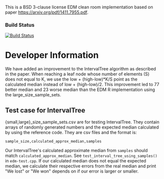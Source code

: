 This is a BSD 3-clause license EDM clean room implementation based on
paper https://arxiv.org/pdf/1411.7955.pdf.

### Build Status
[![Build Status](https://travis-ci.org/ascar-io/edm.svg?branch=master)](https://travis-ci.org/ascar-io/edm)

# Developer Information

We have added an improvement to the IntervalTree algorithm as
described in the paper. When reaching a leaf node whose number of
elements (S) does not equal to K, we use the low + (high-low)*K/S
point as the calculated median instead of low + (high-low)/2. This
improvement led to 77 better median and 23 worse median than the EDM R
implementation using the large_size_sample_sets.

## Test case for IntervalTree

{small,large}_size_sample_sets.csv are for testing IntervalTree. They
contain arrays of randomly generated numbers and the expected median
calculated by using the reference code. They are csv files and the
format is:

```
sample_size,calculated_approx_median,samples
```

Our IntervalTree's calculated approximate median from `samples` should
match `calculated_approx_median`. See
`test_interval_tree_using_samples()` in `edm-test.cpp`. If our
calculated median does not equal the expected median, we calculate
their respective errors from the real median and print "We lost" or "We
won" depends on if our error is larger or smaller.
